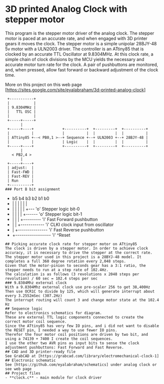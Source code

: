 # 3D printed Analog Clock with stepper motor
This program is the stepper motor driver of the analog clock.
The stepper motor is paced at an accurate rate, and when engaged with 3D printer gears it moves the clock.
The stepper motor is a simple unipolar 28BJY-48 5v motor with a ULN2003 driver.
The controller is an ATtiny85 that is clocked by an accurate TTL Oscillator at 9.8304MHz.
At this clock rate, a simple chain of clock divisions by the MCU yields the necessary and accurate motor turn rate for the clock.
A pair of pushbuttons are monitored, and, when pressed, allow fast forward or backward adjustment of the clock time.

More on this project on this web page [https://sites.google.com/site/eyalabraham/3d-printed-analog-clock]

```
 +-----------+
 |           |
 | 9.8304MHz |
 |   TTL OSC |
 |           |
 +-----+-----+
       |
 +-----+----+             +----------+  +---------+  +----------+
 |          |             |          |  |         |  |          |
 | ATtiny85 +--< PB0,1 >--+ Sequence +--+ ULN2003 +--+ 28BJY-48 |
 |          |             | Logic    |  |         |  |          |
 +-----+----+             +----------+  +---------+  +----------+
       |
   < PB2,4 >
       |
 +-----+----+
 | adjust:  |
 | Fast-FWD |
 | Fast-REV |
 | Run      |
 +----------+
### Port B bit assignment
```
 *  b5 b4 b3 b2 b1 b0
 *  |  |  |  |  |  |
 *  |  |  |  |  |  +--- 'o' Stepper logic bit-0
 *  |  |  |  |  +------ 'o' Stepper logic bit-1
 *  |  |  |  +--------- 'i' Fast Forward pushbutton
 *  |  |  +------------ 'i' CLKI clock input from oscillator
 *  |  +--------------- 'i' Fast Reverse pushbutton
 *  +------------------ 'i' ^Reset
```
## Picking accurate clock rate for stepper motor on ATtiny85
The clock is driven by a stepper motor. In order to achieve clock accuracy, it is necessary to drive the stepper at the correct rate.
The stepper motor used in this project is a 28BYJ-48 model. It completes a full 360 degree rotation every 2,048 steps.
Given that the motor-pinion to seconds gear has a 3:1 ratio, the stepper needs to run at a step rate of 102.4Hz.
The calculation is as follows (3 revolutions x 2048 steps per revolution) / 60 sec = 102.4 steps per sec
### 9.8304Mhz external clock
With a 9.8304Mhz external clock use pre-scaler 256 to get 38,400Hz
Then use OCR1C to divide by 125, which will generate interrupt about every 3.2552mSec (307.2Hz)
The interrupt routing will count 3 and change motor state at the 102.4 Hz
## Sequence logic
Refer to electronics schematics for diagram.
These are external TTL logic components connected to create the correct motor coil sequence.
Since the ATtiny85 has very few IO pins, and i did not want to disable the RESET pin, I needed a way to use fewer IO pins.
Therefor the four motor coil positions are driven by two bit, and using a 74139 + 7400 I create the coil sequences.
I use the other two AVR pins as input bits to sense the clock adjustment pushbuttons: Fast Forward and Fast Reverse.
## CAD and 3D printer-ready file
See GrabCAD at [https://grabcad.com/library/electromechanical-clock-1]
## Electronic schematic
See [https://github.com/eyalabraham/schematics] under analog clock or see web page
## Project files
- **clock.c** - main module for clock driver

